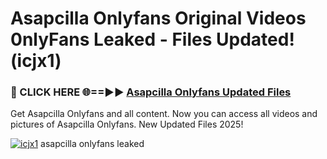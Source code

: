 # Asapcilla Onlyfans Original Videos 0nlyFans Leaked - Files Updated! (icjx1)

<h3>🔴 CLICK HERE 🌐==►► <a href="https://tinyurl.com/2jnfzry5" rel="nofollow">Asapcilla Onlyfans Updated Files</a></h3>

Get Asapcilla Onlyfans and all content. Now you can access all videos and pictures of Asapcilla Onlyfans. New Updated Files 2025!

[![icjx1](https://i.imgur.com/GyGTBgg.gif)](https://tinyurl.com/2jnfzry5)
asapcilla onlyfans leaked